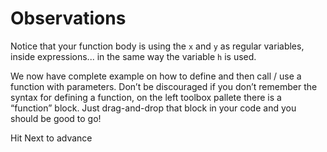 # Observations

Notice that your function body is using the `x` and `y` as regular variables, inside expressions... in the same way the variable `h` is used.

We now have complete example on how to define and then call / use a function with parameters. Don’t be discouraged if you don’t remember the syntax for defining a function, on the left toolbox pallete there is a “function” block. Just drag-and-drop that block in your code and you should be good to go!

Hit Next to advance

